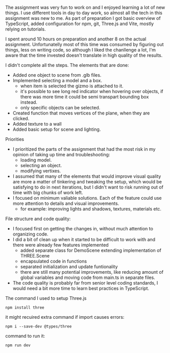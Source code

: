 The assignment was very fun to work on and I enjoyed learning a lot of new things. I use different tools in day to day work, so almost all the tech in this assignment was new to me. As part of preparation I got basic overview of TypeScript, added configuration for npm, git, Three.js and Vite, mostly relying on tutorials.

I spent around 10 hours on preparation and another 8 on the actual assignment. Unfortunatelly most of this time was consumed by figuring out things, less on writing code, so although I liked the chanllenge a lot, I'm aware that the time invested doesn't translate in high quality of the results.

I didn't complete all the steps. The elements that are done:
- Added one object to scene from .glb files. 
- Implemented selecting a model and a box. 
    - when item is selected the gizmo is attached to it.
    - it's possible to see long red indicator when hovering over objects, if there was more time it could be semi transpart bounding box instead.
    - only specific objects can be selected.
- Created function that moves vertices of the plane, when they are clicked.
- Added texture to a wall
- Added basic setup for scene and lighting.

Priorities
- I prioritized the parts of the assignment that had the most risk in my opinion of taking up time and troubleshooting: 
    - loading model.
    - selecting an object.
    - modifying vertixes.
- I assumed that many of the elements that would improve visual quality are more a matter of tinkering and tweaking the setup, which would be satisfying to do in next iterations, but I didn't want to risk running out of time with big chunks of work left.
- I focused on minimum valiable solutions. Each of the feature could use more attention to details and visual improvements. 
    - for example: improving lights and shadows, textures, materials etc.

File structure and code quality: 
- I focused first on getting the changes in, without much attention to organizing code.
- I did a bit of clean up when it started to be difficult to work with and there were already few features implemented
    - added separate class for DemoScene extending implementation of THREE.Scene
    - encapsulated code in functions
    - separated initialization and update funtionality
    - there are still many potential improvements, like reducing amount of global variables and moving code from main.ts in separate files.
- The code quality is probably far from senior level coding standards, I would need a bit more time to learn best practices in TypeScript.

The command I used to setup Three.js 

`npm install three`

it might recuired extra command if import causes errors:

`npm i --save-dev @types/three`

command to run it:

`npm run dev`

